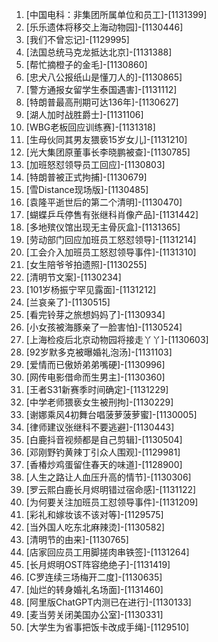 
1. [中国电科：非集团所属单位和员工]-[1131399]
1. [乐乐遗体将移交上海动物园]-[1130446]
1. [我们不曾忘记]-[1129995]
1. [法国总统马克龙抵达北京]-[1131388]
1. [帮忙摘橙子的金毛]-[1130860]
1. [忠犬八公报纸山是懂刀人的]-[1130865]
1. [警方通报女留学生泰国遇害]-[1131112]
1. [特朗普最高刑期可达136年]-[1130627]
1. [湖人加时战胜爵士]-[1131106]
1. [WBG老板回应训练赛]-[1131318]
1. [生母伙同其男友猥亵15岁女儿]-[1131210]
1. [光大集团原董事长李晓鹏被查]-[1130785]
1. [加班怒怼领导员工回应]-[1130803]
1. [特朗普被正式拘捕]-[1130679]
1. [雪Distance现场版]-[1130485]
1. [袁隆平逝世后的第二个清明]-[1130470]
1. [蝴蝶乒乓停售有张继科肖像产品]-[1131442]
1. [多地殡仪馆出现无主骨灰盒]-[1131365]
1. [劳动部门回应加班员工怒怼领导]-[1131214]
1. [工会介入加班员工怒怼领导事件]-[1131310]
1. [女生陪爷爷拍遗照]-[1130255]
1. [清明节文案]-[1130234]
1. [101岁杨振宁罕见露面]-[1131212]
1. [兰哀亲了]-[1130515]
1. [看完铃芽之旅想妈妈了]-[1130934]
1. [小女孩被海豚亲了一脸害怕]-[1130524]
1. [上海检疫后北京动物园将接走丫丫]-[1130603]
1. [92岁默多克被曝婚礼泡汤]-[1131103]
1. [爱情而已傲娇弟弟嘴硬]-[1130996]
1. [网传电影借命而生男主]-[1130360]
1. [王者S31新赛季时间确定]-[1131229]
1. [中学老师猥亵女生被刑拘]-[1130229]
1. [谢娜乘风4初舞台唱菠萝菠萝蜜]-[1130005]
1. [律师建议张继科不要逃避]-[1130443]
1. [白鹿抖音视频都是自己剪辑]-[1130504]
1. [邓刚野钓黄辣丁引众人围观]-[1129981]
1. [香椿炒鸡蛋留住春天的味道]-[1128900]
1. [人生之路让人血压升高的情节]-[1130306]
1. [罗云熙白鹿长月烬明错过宿命感]-[1131122]
1. [为何要关注加班员工怼领导事件]-[1131209]
1. [彩礼和嫁妆该不该对等]-[1129575]
1. [当外国人吃东北麻辣烫]-[1130582]
1. [清明节的由来]-[1130765]
1. [店家回应员工用脚搓肉串铁签]-[1131264]
1. [长月烬明OST阵容绝绝子]-[1131419]
1. [C罗连续三场梅开二度]-[1130635]
1. [灿烂的转身婚礼名场面]-[1131460]
1. [阿里版ChatGPT内测已在进行]-[1130133]
1. [麦当劳关闭美国办公室]-[1130331]
1. [大学生为省事把饭卡改成手绳]-[1129510]